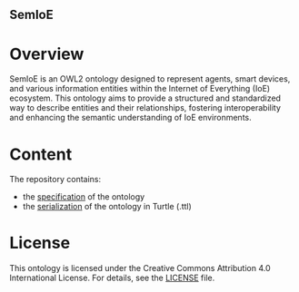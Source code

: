 ## SemIoE

# Overview
SemIoE is an OWL2 ontology designed to represent agents, smart devices, and various information entities within the Internet of Everything (IoE) ecosystem. 
This ontology aims to provide a structured and standardized way to describe entities and their relationships, fostering interoperability and enhancing the semantic understanding of IoE environments.

# Content
The repository contains:
- the [specification](docs/index.html) of the ontology
- the [serialization](rdf/semioe.ttl) of the ontology in Turtle (.ttl)

# License
This ontology is licensed under the Creative Commons Attribution 4.0 International License. For details, see the [LICENSE](LICENSE) file.
